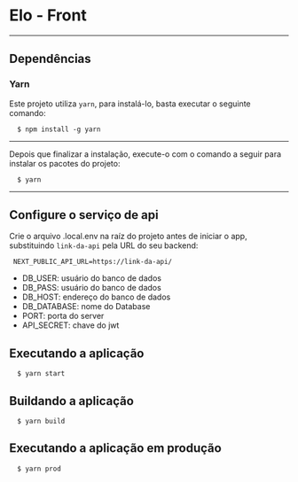 # Elo - Front


---
## Dependências

### Yarn
  Este projeto utiliza `yarn`, para instalá-lo, basta executar o seguinte comando:
  
      $ npm install -g yarn
---

Depois que finalizar a instalação, execute-o com o comando a seguir para instalar os pacotes do projeto:
  
      $ yarn
---

## Configure o serviço de api

Crie o arquivo .local.env na raíz do projeto antes de iniciar o app, substituindo `link-da-api` pela URL do seu backend:

     NEXT_PUBLIC_API_URL=https://link-da-api/
- DB_USER: usuário do banco de dados
- DB_PASS: usuário do banco de dados
- DB_HOST: endereço do banco de dados
- DB_DATABASE: nome do Database
- PORT: porta do server
- API_SECRET: chave do jwt


## Executando a aplicação

      $ yarn start


## Buildando a aplicação

      $ yarn build


## Executando a aplicação em produção

      $ yarn prod

